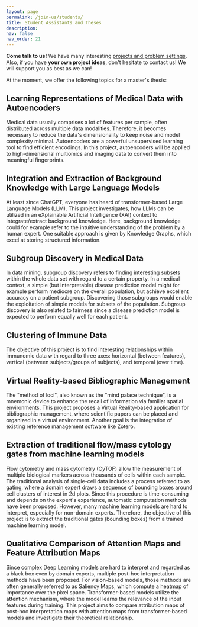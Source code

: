 ```yaml
---
layout: page
permalink: /join-us/students/
title: Student Assistants and Theses
description: 
nav: false
nav_order: 21
---
```


**Come talk to us!** We have many interesting [projects and problem settings](/projects).
Also, if you have **your own project ideas**, don't hesitate to contact us!
We will support you as best as we can!

At the moment, we offer the following topics for a master's thesis:

## Learning Representations of Medical Data with Autoencoders

Medical data usually comprises a lot of features per sample, often distributed across multiple data modalities. Therefore, it becomes necessary to reduce the data's dimensionality to keep noise and model complexity minimal. Autoencoders are a powerful unsupervised learning tool to find efficient encodings. In this project, autoencoders will be applied to high-dimensional multiomics and imaging data to convert them into meaningful fingerprints.

## Integration and Extraction of Background Knowledge with Large Language Models

At least since ChatGPT, everyone has heard of transformer-based Large Language Models (LLM). This project investigates, how LLMs can be utilized in an eXplainable Artificial Intelligence (XAI) context to integrate/extract background knowledge. Here, background knowledge could for example refer to the intuitive understanding of the problem by a human expert. One suitable approach is given by Knowledge Graphs, which excel at storing structured information.

## Subgroup Discovery in Medical Data

In data mining, subgroup discovery refers to finding interesting subsets within the whole data set with regard to a certain property. In a medical context, a simple (but interpretable) disease prediction model might for example perform mediocre on the overall population, but achieve excellent accuracy on a patient subgroup. Discovering those subgroups would enable the exploitation of simple models for subsets of the population. Subgroup discovery is also related to fairness since a disease prediction model is expected to perform equally well for each patient.

## Clustering of Immune Data

The objective of this project is to find interesting relationships within immunomic data with regard to three axes: horizontal (between features), vertical (between subjects/groups of subjects), and temporal (over time).

## Virtual Reality-based Bibliographic Management

The "method of loci", also known as the "mind palace technique", is a mnemonic device to enhance the recall of information via familiar spatial environments. This project proposes a Virtual Reality-based application for bibliographic management, where scientific papers can be placed and organized in a virtual environment. Another goal is the integration of existing reference management software like Zotero.

## Extraction of traditional flow/mass cytology gates from machine learning models

Flow cytometry and mass cytometry (CyTOF) allow the measurement of multiple biological markers across thousands of cells within each sample. The traditional analysis of single-cell data includes a process referred to as gating, where a domain expert draws a sequence of bounding boxes around cell clusters of interest in 2d plots. Since this procedure is time-consuming and depends on the expert's experience, automatic computation methods have been proposed. However, many machine learning models are hard to interpret, especially for non-domain experts. Therefore, the objective of this project is to extract the traditional gates (bounding boxes) from a trained machine learning model.

## Qualitative Comparison of Attention Maps and Feature Attribution Maps

Since complex Deep Learning models are hard to interpret and regarded as a black box even by domain experts, multiple post-hoc interpretation methods have been proposed. For vision-based models, those methods are often generally referred to as Saliency Maps, which compute a heatmap of importance over the pixel space. Transformer-based models utilize the attention mechanism, where the model learns the relevance of the input features during training. This project aims to compare attribution maps of post-hoc interpretation maps with attention maps from transformer-based models and investigate their theoretical relationship.
